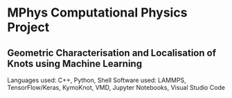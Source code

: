 # MPhys Computational Physics Project

## Geometric Characterisation and Localisation of Knots using Machine Learning 

Languages used: C++, Python, Shell
Software used: LAMMPS, TensorFlow/Keras, KymoKnot, VMD, Jupyter Notebooks, Visual Studio Code

